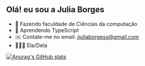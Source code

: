 ## Olá!  eu sou a Julia Borges
- 📔 Fazendo faculdade de Ciências da computação
- 📖 Aprendendo TypeScript
- ✉️ Contate-me no email: jjuliaborgess@gmail.com
- 👩🏽‍💻 Ela/Dela

[![Anurag's GitHub stats](https://github-readme-stats.vercel.app/api?username=Jjbborges)](https://github.com/anuraghazra/github-readme-stats)
